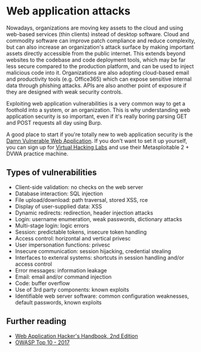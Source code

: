 # Web application attacks

Nowadays, organizations are moving key assets to the cloud and using web-based services \(thin clients\) instead of desktop software. Cloud and commodity software can improve patch compliance and reduce complexity, but can also increase an organization's attack surface by making important assets directly accessible from the public internet. This extends beyond websites to the codebase and code deployment tools, which may be far less secure compared to the production platform, and can be used to inject malicious code into it. Organizations are also adopting cloud-based email and productivity tools \(e.g. Office365\) which can expose sensitive internal data through phishing attacks. APIs are also another point of exposure if they are designed with weak security controls.

Exploiting web application vulnerabilities is a very common way to get a foothold into a system, or an organization. This is why understanding web application security is so important, even if it's really boring parsing GET and POST requests all day using Burp.

A good place to start if you're totally new to web application security is the [Damn Vulnerable Web Application](http://www.dvwa.co.uk/). If you don't want to set it up yourself, you can sign up for [Virtual Hacking Labs](https://www.virtualhackinglabs.com/) and use their Metasploitable 2 + DVWA practice machine. 

## Types of vulnerabilities

* Client-side validation: no checks on the web server
* Database interaction: SQL injection
* File upload/download: path traversal, stored XSS, rce
* Display of user-supplied data: XSS
* Dynamic redirects: redirection, header injection attacks
* Login: username enumeration, weak passwords, dictionary attacks
* Multi-stage login: logic errors
* Session: predictable tokens, insecure token handling
* Access control: horizontal and vertical privesc
* User impersonation functions: privesc
* Insecure communication: session hijacking, credential stealing
* Interfaces to extenral systems: shortcuts in session handling and/or access control
* Error messages: information leakage
* Email: email and/or command injection
* Code: buffer overflow
* Use of 3rd party components: known exploits
* Identifiable web server software: common configuration weaknesses, default passwords, known exploits

## Further reading
* [Web Application Hacker's Handbook, 2nd Edition](https://www.amazon.com/Web-Application-Hackers-Handbook-Exploiting-ebook/dp/B005LVQA9S)
* [OWASP Top 10 - 2017](https://www.owasp.org/index.php/Top_10-2017_Top_10)
